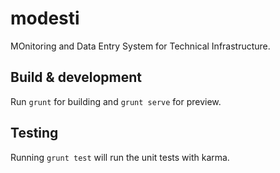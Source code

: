 # modesti

MOnitoring and Data Entry System for Technical Infrastructure.

## Build & development

Run `grunt` for building and `grunt serve` for preview.

## Testing

Running `grunt test` will run the unit tests with karma.

